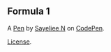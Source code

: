 Formula 1
---------


A [Pen](https://codepen.io/Sayeliee-N/pen/xxQpEvm) by [Sayeliee N](https://codepen.io/Sayeliee-N) on [CodePen](https://codepen.io).

[License](https://codepen.io/license/pen/xxQpEvm).
